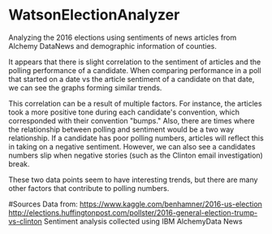 # WatsonElectionAnalyzer
Analyzing the 2016 elections using sentiments of news articles from Alchemy DataNews and demographic information of counties.

It appears that there is slight correlation to the sentiment of articles and the polling performance of a candidate. When comparing performance in a poll that started on a date vs the article sentiment of a candidate on that date, we can see the graphs forming similar trends.

This correlation can be a result of multiple factors. For instance, the articles took a more positive tone during each candidate's convention, which corresponded with their convention "bumps." Also, there are times where the relationship between polling and sentiment would be a two way relationship. If a candidate has poor polling numbers, articles will reflect this in taking on a negative sentiment. However, we can also see a candidates numbers slip when negative stories (such as the Clinton email investigation) break.

These two data points seem to have interesting trends, but there are many other factors that contribute to polling numbers.

#Sources
Data from:
https://www.kaggle.com/benhamner/2016-us-election
http://elections.huffingtonpost.com/pollster/2016-general-election-trump-vs-clinton
Sentiment analysis collected using IBM AlchemyData News
